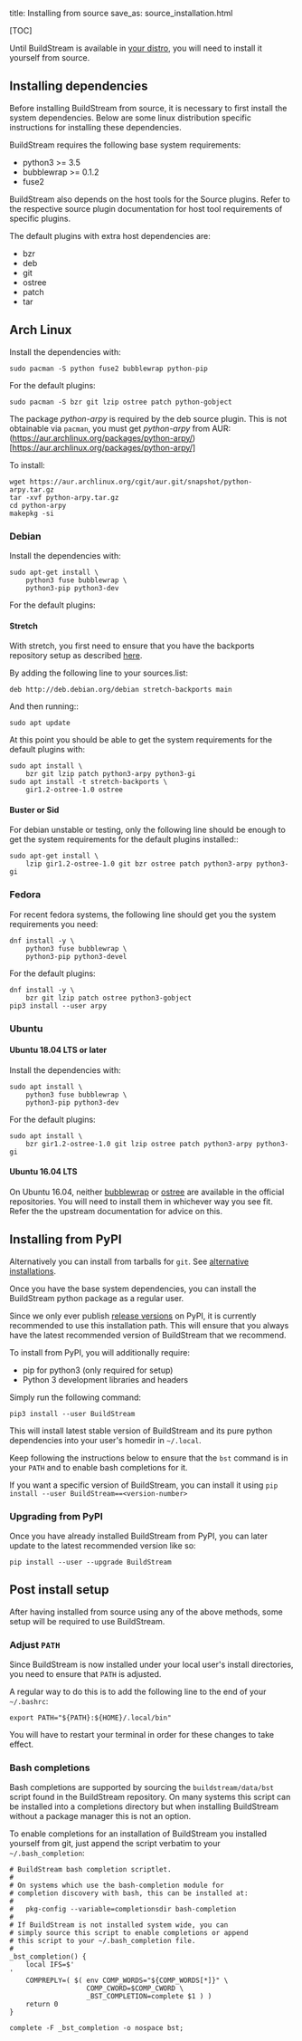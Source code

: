 title: Installing from source
save_as: source_installation.html

[TOC]

Until BuildStream is available in [your distro](#install_linux_distro), you will
need to install it yourself from source.

<a id="installing_dependencies"></a>
## Installing dependencies

Before installing BuildStream from source, it is necessary to first install
the system dependencies. Below are some linux distribution specific instructions
for installing these dependencies.

BuildStream requires the following base system requirements:

- python3 >= 3.5
- bubblewrap >= 0.1.2
- fuse2

BuildStream also depends on the host tools for the Source plugins.
Refer to the respective source plugin documentation for host tool
requirements of specific plugins.

The default plugins with extra host dependencies are:

- bzr
- deb
- git
- ostree
- patch
- tar

## Arch Linux

Install the dependencies with:

```
sudo pacman -S python fuse2 bubblewrap python-pip
```

For the default plugins:

```
sudo pacman -S bzr git lzip ostree patch python-gobject
```

The package *python-arpy* is required by the deb source plugin. This is not
obtainable via `pacman`, you must get *python-arpy* from AUR:
(https://aur.archlinux.org/packages/python-arpy/)[https://aur.archlinux.org/packages/python-arpy/]

To install:

```
wget https://aur.archlinux.org/cgit/aur.git/snapshot/python-arpy.tar.gz
tar -xvf python-arpy.tar.gz
cd python-arpy
makepkg -si
```

### Debian

Install the dependencies with:

```
sudo apt-get install \
    python3 fuse bubblewrap \
    python3-pip python3-dev
```

For the default plugins:

#### Stretch

With stretch, you first need to ensure that you have the backports repository
setup as described [here](https://backports.debian.org/Instructions).

By adding the following line to your sources.list:

```
deb http://deb.debian.org/debian stretch-backports main
```

And then running::

```
sudo apt update
```

At this point you should be able to get the system requirements for the default plugins with:

```
sudo apt install \
    bzr git lzip patch python3-arpy python3-gi
sudo apt install -t stretch-backports \
    gir1.2-ostree-1.0 ostree
```

#### Buster or Sid

For debian unstable or testing, only the following line should be enough
to get the system requirements for the default plugins installed::

```
sudo apt-get install \
    lzip gir1.2-ostree-1.0 git bzr ostree patch python3-arpy python3-gi
```

### Fedora

For recent fedora systems, the following line should get you the system
requirements you need:

```
dnf install -y \
    python3 fuse bubblewrap \
    python3-pip python3-devel
```

For the default plugins:

```
dnf install -y \
    bzr git lzip patch ostree python3-gobject
pip3 install --user arpy
```

### Ubuntu

#### Ubuntu 18.04 LTS or later

Install the dependencies with:

```
sudo apt install \
    python3 fuse bubblewrap \
    python3-pip python3-dev
```

For the default plugins:

```
sudo apt install \
    bzr gir1.2-ostree-1.0 git lzip ostree patch python3-arpy python3-gi
```

#### Ubuntu 16.04 LTS

On Ubuntu 16.04, neither [bubblewrap](https://github.com/projectatomic/bubblewrap/)
or [ostree](https://github.com/ostreedev/ostree) are available in the official repositories.
You will need to install them in whichever way you see fit. Refer the the upstream documentation
for advice on this.

## Installing from PyPI

<!-- FIXME, let's use extension for notes -->
<div class="note">
Alternatively you can install from tarballs for <code>git</code>. See
<a href="alternative_installation.html">alternative installations</a>.
</div>

Once you have the base system dependencies, you can install the BuildStream
python package as a regular user.

Since we only ever publish [release versions]({filename}faq.md#install_semantic_versioning) on
PyPI, it is currently recommended to use this installation path. This will
ensure that you always have the latest recommended version of BuildStream that
we recommend.

To install from PyPI, you will additionally require:

 - pip for python3 (only required for setup)
 - Python 3 development libraries and headers

Simply run the following command:

```
pip3 install --user BuildStream
```

This will install latest stable version of BuildStream and its pure python
dependencies into your user's homedir in `~/.local`.

Keep following the instructions below to ensure that the `bst`
command is in your `PATH` and to enable bash completions for it.

If you want a specific version of BuildStream, you can install it using
`pip install --user BuildStream==<version-number>`

### Upgrading from PyPI

Once you have already installed BuildStream from PyPI, you can later update
to the latest recommended version like so:

```
pip install --user --upgrade BuildStream
```

<a id="post_install"></a>
## Post install setup

After having installed from source using any of the above methods, some
setup will be required to use BuildStream.


### Adjust `PATH`

Since BuildStream is now installed under your local user's install directories,
you need to ensure that `PATH` is adjusted.

A regular way to do this is to add the following line to the end of your `~/.bashrc`:

```
export PATH="${PATH}:${HOME}/.local/bin"
```

You will have to restart your terminal in order for these changes to take effect.

### Bash completions

Bash completions are supported by sourcing the `buildstream/data/bst`
script found in the BuildStream repository. On many systems this script
can be installed into a completions directory but when installing BuildStream
without a package manager this is not an option.

To enable completions for an installation of BuildStream you
installed yourself from git, just append the script verbatim
to your `~/.bash_completion`:

```
# BuildStream bash completion scriptlet.
#
# On systems which use the bash-completion module for
# completion discovery with bash, this can be installed at:
#
#   pkg-config --variable=completionsdir bash-completion
#
# If BuildStream is not installed system wide, you can
# simply source this script to enable completions or append
# this script to your ~/.bash_completion file.
#
_bst_completion() {
    local IFS=$'
'
    COMPREPLY=( $( env COMP_WORDS="${COMP_WORDS[*]}" \
                   COMP_CWORD=$COMP_CWORD \
                   _BST_COMPLETION=complete $1 ) )
    return 0
}

complete -F _bst_completion -o nospace bst;
```
